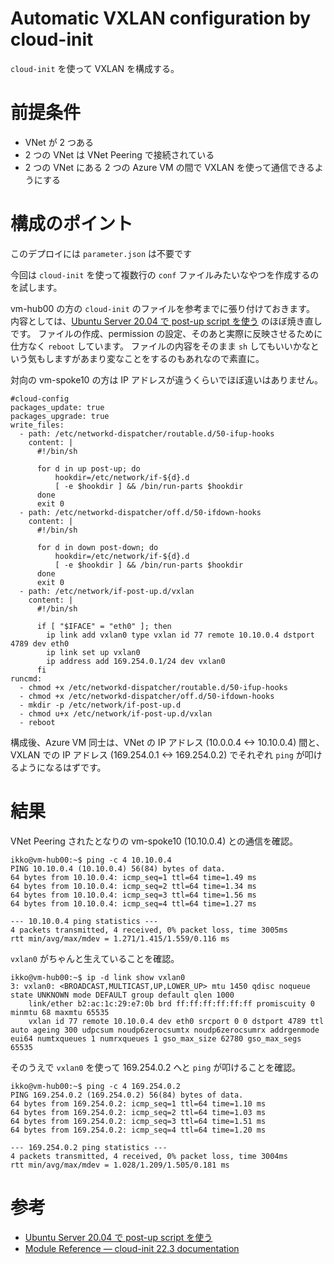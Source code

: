 # Automatic VXLAN configuration by cloud-init

`cloud-init` を使って VXLAN を構成する。

# 前提条件

- VNet が 2 つある
- 2 つの VNet は VNet Peering で接続されている
- 2 つの VNet にある 2 つの Azure VM の間で VXLAN を使って通信できるようにする

# 構成のポイント

このデプロイには `parameter.json` は不要です

今回は `cloud-init` を使って複数行の `conf` ファイルみたいなやつを作成するのを試します。

vm-hub00 の方の `cloud-init` のファイルを参考までに張り付けておきます。
内容としては、[Ubuntu Server 20.04 で post-up script を使う](https://zenn.dev/skmkzyk/articles/ubuntu-2004-post-up-script) のほぼ焼き直しです。
ファイルの作成、permission の設定、そのあと実際に反映させるために仕方なく `reboot` しています。
ファイルの内容をそのまま `sh` してもいいかなという気もしますがあまり変なことをするのもあれなので素直に。

対向の vm-spoke10 の方は IP アドレスが違うくらいでほぼ違いはありません。

```cloud-init
#cloud-config
packages_update: true
packages_upgrade: true
write_files:
  - path: /etc/networkd-dispatcher/routable.d/50-ifup-hooks
    content: |
      #!/bin/sh

      for d in up post-up; do
          hookdir=/etc/network/if-${d}.d
          [ -e $hookdir ] && /bin/run-parts $hookdir
      done
      exit 0
  - path: /etc/networkd-dispatcher/off.d/50-ifdown-hooks
    content: |
      #!/bin/sh

      for d in down post-down; do
          hookdir=/etc/network/if-${d}.d
          [ -e $hookdir ] && /bin/run-parts $hookdir
      done
      exit 0
  - path: /etc/network/if-post-up.d/vxlan
    content: |
      #!/bin/sh

      if [ "$IFACE" = "eth0" ]; then
        ip link add vxlan0 type vxlan id 77 remote 10.10.0.4 dstport 4789 dev eth0
        ip link set up vxlan0
        ip address add 169.254.0.1/24 dev vxlan0
      fi
runcmd:
  - chmod +x /etc/networkd-dispatcher/routable.d/50-ifup-hooks
  - chmod +x /etc/networkd-dispatcher/off.d/50-ifdown-hooks
  - mkdir -p /etc/network/if-post-up.d
  - chmod u+x /etc/network/if-post-up.d/vxlan
  - reboot
```

構成後、Azure VM 同士は、VNet の IP アドレス (10.0.0.4 <-> 10.10.0.4) 間と、VXLAN での IP アドレス (169.254.0.1 <-> 169.254.0.2) でそれぞれ `ping` が叩けるようになるはずです。

# 結果

VNet Peering されたとなりの vm-spoke10 (10.10.0.4) との通信を確認。

```shell
ikko@vm-hub00:~$ ping -c 4 10.10.0.4
PING 10.10.0.4 (10.10.0.4) 56(84) bytes of data.
64 bytes from 10.10.0.4: icmp_seq=1 ttl=64 time=1.49 ms
64 bytes from 10.10.0.4: icmp_seq=2 ttl=64 time=1.34 ms
64 bytes from 10.10.0.4: icmp_seq=3 ttl=64 time=1.56 ms
64 bytes from 10.10.0.4: icmp_seq=4 ttl=64 time=1.27 ms

--- 10.10.0.4 ping statistics ---
4 packets transmitted, 4 received, 0% packet loss, time 3005ms
rtt min/avg/max/mdev = 1.271/1.415/1.559/0.116 ms
```

`vxlan0` がちゃんと生えていることを確認。

```shell
ikko@vm-hub00:~$ ip -d link show vxlan0
3: vxlan0: <BROADCAST,MULTICAST,UP,LOWER_UP> mtu 1450 qdisc noqueue state UNKNOWN mode DEFAULT group default qlen 1000
    link/ether b2:ac:1c:29:e7:0b brd ff:ff:ff:ff:ff:ff promiscuity 0 minmtu 68 maxmtu 65535
    vxlan id 77 remote 10.10.0.4 dev eth0 srcport 0 0 dstport 4789 ttl auto ageing 300 udpcsum noudp6zerocsumtx noudp6zerocsumrx addrgenmode eui64 numtxqueues 1 numrxqueues 1 gso_max_size 62780 gso_max_segs 65535
```

そのうえで `vxlan0` を使って 169.254.0.2 へと `ping` が叩けることを確認。

```shell
ikko@vm-hub00:~$ ping -c 4 169.254.0.2
PING 169.254.0.2 (169.254.0.2) 56(84) bytes of data.
64 bytes from 169.254.0.2: icmp_seq=1 ttl=64 time=1.10 ms
64 bytes from 169.254.0.2: icmp_seq=2 ttl=64 time=1.03 ms
64 bytes from 169.254.0.2: icmp_seq=3 ttl=64 time=1.51 ms
64 bytes from 169.254.0.2: icmp_seq=4 ttl=64 time=1.20 ms

--- 169.254.0.2 ping statistics ---
4 packets transmitted, 4 received, 0% packet loss, time 3004ms
rtt min/avg/max/mdev = 1.028/1.209/1.505/0.181 ms
```

# 参考

- [Ubuntu Server 20.04 で post-up script を使う](https://zenn.dev/skmkzyk/articles/ubuntu-2004-post-up-script)
- [Module Reference — cloud-init 22.3 documentation](https://cloudinit.readthedocs.io/en/latest/topics/modules.html)
